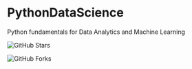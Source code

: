 # PythonDataScience


Python fundamentals for Data Analytics and Machine Learning


![GitHub Stars](https://img.shields.io/github/stars/aitechnav/PythonDataScience?style=social)

![GitHub Forks](https://img.shields.io/github/forks/aitechnav/PythonDataScience?style=social)
